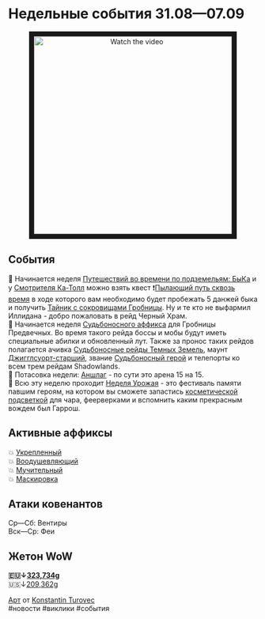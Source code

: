 # Недельные события 31.08—07.09

<center>
<img src="https://raw.githubusercontent.com/MagicalCow/TrinkIT-News/main/Assets/Weeklies/Weekly-36-01.jpg" alt="Watch the video" width="400" border="10" />
</center>

## События
📅 Начинается неделя [Путешествий во времени по подземельям: БыКа](https://ru.wowhead.com/outland-timewalking-dungeon-event) и у [Смотрителя Ка-Толл](https://ru.wowhead.com/npc=166307) можно взять квест ❗[Пылающий путь сквозь время](https://ru.wowhead.com/quest=53032/) в ходе которого вам необходимо будет пробежать 5 данжей быка и получить [Тайник с сокровищами Гробницы](https://ru.wowhead.com/item=190656/). Ну и те кто не выфармил Иллидана - добро пожаловать в рейд Черный Храм.  
📅 Начинается неделя [Судьбоносного аффикса](https://github.com/MagicalCow/TrinkIT-News/blob/main/Sources/News/WH328061.md#%D1%81%D1%83%D0%B4%D1%8C%D0%B1%D0%BE%D0%BD%D0%BE%D1%81%D0%BD%D1%8B%D0%B5-%D1%80%D0%B5%D0%B9%D0%B4%D1%8B) для Гробницы Предвечных. Во время такого рейда боссы и мобы будут иметь специальные абилки и обновленный лут. Также за пронос таких рейдов полагается ачивка [Судьбоносные рейды Темных Земель](https://ru.wowhead.com/achievement=15684/), маунт [Джигглсуорт-старший](https://ru.wowhead.com/item=190170/), звание [Судьбоносный герой](https://ru.wowhead.com/title=724/) и телепорты ко всем трем рейдам Shadowlands.  
📅 Потасовка недели: [Аншлаг](https://ru.wowhead.com/event=667) - по сути это арена 15 на 15.  
📅 Всю эту неделю проходит [Неделя Урожая](https://ru.wowhead.com/harvest-festival-guide) - это фестиваль памяти павшим героям, на котором вы сможете запастись [косметической подсветкой](https://ru.wowhead.com/items/miscellaneous/holiday#q=%D0%9E%D1%81%D0%BA%D0%BE%D0%BB%D0%BE%D0%BA%20%D0%B4%D1%83%D1%85%D0%B0) для чара, феерверками и вспомнить каким прекрасным вождем был Гаррош.  

## Активные аффиксы  
💥 <a href="https://ru.wowhead.com/affix=10">Укрепленный<a>  
💥 <a href="https://ru.wowhead.com/affix=122">Воодушевляющий<a>  
💥 <a href="https://ru.wowhead.com/affix=12">Мучительный<a>  
💥 <a href="https://ru.wowhead.com/affix=131">Маскировка<a>  

## Атаки ковенантов
Ср—Сб: Вентиры  
Вск—Ср: Феи  

## Жетон WoW
**🇪🇺↓[323,734g](https://wowtokenprices.com/EU)**  
🇺🇸↓[209,362g](https://wowtokenprices.com/US)

[Арт](https://www.artstation.com/artwork/Ea0ek8) от [Konstantin Turovec](https://www.artstation.com/kaasturovec)  
#новости #виклики #события